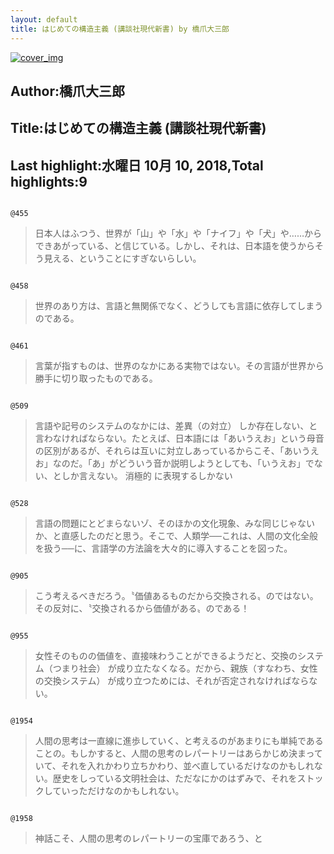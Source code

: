 ```yaml
---
layout: default
title: はじめての構造主義 (講談社現代新書) by 橋爪大三郎
---
```


[![cover_img](http://images-jp.amazon.com/images/P/B00IEC34CM.09.MZZZZZZZ.jpg)](https://www.amazon.co.jp/dp/B00IEC34CM)  
## Author:橋爪大三郎  
## Title:はじめての構造主義 (講談社現代新書)  
## Last highlight:水曜日 10月 10, 2018,Total highlights:9  
```
  
@455  
```
> 日本人はふつう、世界が「山」や「水」や「ナイフ」や「犬」や……からできあがっている、と信じている。しかし、それは、日本語を使うからそう見える、ということにすぎないらしい。  
```
  
@458  
```
> 世界のあり方は、言語と無関係でなく、どうしても言語に依存してしまうのである。  
```
  
@461  
```
> 言葉が指すものは、世界のなかにある実物ではない。その言語が世界から勝手に切り取ったものである。  
```
  
@509  
```
> 言語や記号のシステムのなかには、差異（の対立） しか存在しない、と言わなければならない。たとえば、日本語には「あいうえお」という母音の区別があるが、それらは互いに対立しあっているからこそ、「あいうえお」なのだ。「あ」がどういう音か説明しようとしても、「いうえお」でない、としか言えない。 消極的 に表現するしかない  
```
  
@528  
```
> 言語の問題にとどまらないゾ、そのほかの文化現象、みな同じじゃないか、と直感したのだと思う。そこで、人類学──これは、人間の文化全般を扱う──に、言語学の方法論を大々的に導入することを図った。  
```
  
@905  
```
> こう考えるべきだろう。〝価値あるものだから交換される〟のではない。その反対に、〝交換されるから価値がある〟のである！  
```
  
@955  
```
> 女性そのものの価値を、直接味わうことができるようだと、交換のシステム（つまり社会） が成り立たなくなる。だから、親族（すなわち、女性の交換システム） が成り立つためには、それが否定されなければならない。  
```
  
@1954  
```
> 人間の思考は一直線に進歩していく、と考えるのがあまりにも単純であることの。もしかすると、人間の思考のレパートリーはあらかじめ決まっていて、それを入れかわり立ちかわり、並べ直しているだけなのかもしれない。歴史をしっている文明社会は、ただなにかのはずみで、それをストックしていっただけなのかもしれない。  
```
  
@1958  
```
> 神話こそ、人間の思考のレパートリーの宝庫であろう、と  
```